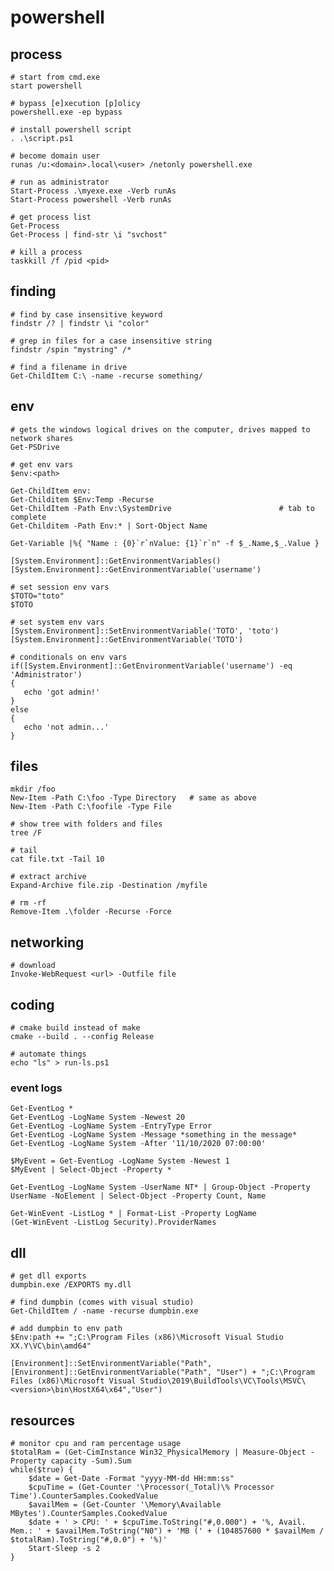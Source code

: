 # powershell

## process

    # start from cmd.exe
    start powershell

    # bypass [e]xecution [p]olicy
    powershell.exe -ep bypass

    # install powershell script
    . .\script.ps1

    # become domain user
    runas /u:<domain>.local\<user> /netonly powershell.exe

    # run as administrator
    Start-Process .\myexe.exe -Verb runAs
    Start-Process powershell -Verb runAs

    # get process list
    Get-Process
    Get-Process | find-str \i "svchost"

    # kill a process
    taskkill /f /pid <pid>

## finding

    # find by case insensitive keyword
    findstr /? | findstr \i "color"

    # grep in files for a case insensitive string
    findstr /spin "mystring" /*

    # find a filename in drive
    Get-ChildItem C:\ -name -recurse something/

## env

    # gets the windows logical drives on the computer, drives mapped to network shares
    Get-PSDrive

    # get env vars
    $env:<path>

    Get-ChildItem env:
    Get-Childitem $Env:Temp -Recurse
    Get-ChildItem -Path Env:\SystemDrive                        # tab to complete
    Get-Childitem -Path Env:* | Sort-Object Name

    Get-Variable |%{ "Name : {0}`r`nValue: {1}`r`n" -f $_.Name,$_.Value }

    [System.Environment]::GetEnvironmentVariables()
    [System.Environment]::GetEnvironmentVariable('username')

    # set session env vars
    $TOTO="toto"
    $TOTO

    # set system env vars
    [System.Environment]::SetEnvironmentVariable('TOTO', 'toto')
    [System.Environment]::GetEnvironmentVariable('TOTO')

    # conditionals on env vars
    if([System.Environment]::GetEnvironmentVariable('username') -eq 'Administrator')
    {
       echo 'got admin!'
    }
    else
    {
       echo 'not admin...'
    }

## files

    mkdir /foo
    New-Item -Path C:\foo -Type Directory   # same as above
    New-Item -Path C:\foofile -Type File

    # show tree with folders and files
    tree /F

    # tail
    cat file.txt -Tail 10

    # extract archive
    Expand-Archive file.zip -Destination /myfile

    # rm -rf
    Remove-Item .\folder -Recurse -Force

## networking

    # download
    Invoke-WebRequest <url> -Outfile file

## coding

    # cmake build instead of make
    cmake --build . --config Release

    # automate things
    echo "ls" > run-ls.ps1

### event logs

    Get-EventLog *
    Get-EventLog -LogName System -Newest 20
    Get-EventLog -LogName System -EntryType Error
    Get-EventLog -LogName System -Message *something in the message*
    Get-EventLog -LogName System -After '11/10/2020 07:00:00'

    $MyEvent = Get-EventLog -LogName System -Newest 1
    $MyEvent | Select-Object -Property *

    Get-EventLog -LogName System -UserName NT* | Group-Object -Property UserName -NoElement | Select-Object -Property Count, Name

    Get-WinEvent -ListLog * | Format-List -Property LogName
    (Get-WinEvent -ListLog Security).ProviderNames

## dll

    # get dll exports
    dumpbin.exe /EXPORTS my.dll

    # find dumpbin (comes with visual studio)
    Get-ChildItem / -name -recurse dumpbin.exe

    # add dumpbin to env path
    $Env:path += ";C:\Program Files (x86)\Microsoft Visual Studio XX.Y\VC\bin\amd64"

    [Environment]::SetEnvironmentVariable("Path",[Environment]::GetEnvironmentVariable("Path", "User") + ";C:\Program Files (x86)\Microsoft Visual Studio\2019\BuildTools\VC\Tools\MSVC\<version>\bin\HostX64\x64","User")

## resources

    # monitor cpu and ram percentage usage
    $totalRam = (Get-CimInstance Win32_PhysicalMemory | Measure-Object -Property capacity -Sum).Sum
    while($true) {
        $date = Get-Date -Format "yyyy-MM-dd HH:mm:ss"
        $cpuTime = (Get-Counter '\Processor(_Total)\% Processor Time').CounterSamples.CookedValue
        $availMem = (Get-Counter '\Memory\Available MBytes').CounterSamples.CookedValue
        $date + ' > CPU: ' + $cpuTime.ToString("#,0.000") + '%, Avail. Mem.: ' + $availMem.ToString("N0") + 'MB (' + (104857600 * $availMem / $totalRam).ToString("#,0.0") + '%)'
        Start-Sleep -s 2
    }
